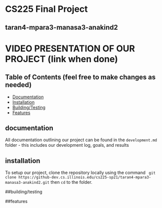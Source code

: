 # CS225 Final Project
## taran4-mpara3-manasa3-anakind2


#  VIDEO PRESENTATION OF OUR PROJECT (link when done)

## Table of Contents (feel free to make changes as needed)
- [Documentation](#documentation)
- [Installation](#installation)
- [Building/Testing](#building/testing) 
- [Features](#features)

## documentation
All documentation outlining our project can be found in the ``development.md`` folder - this includes our development log, goals, and results 

## installation
To setup our project, clone the repository locally using the command
`` git clone https://github-dev.cs.illinois.edu/cs225-sp21/taran4-mpara3-manasa3-anakind2.git``
then ``cd`` to the folder. 

##building/testing


##features
